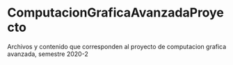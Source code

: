 # ComputacionGraficaAvanzadaProyecto
Archivos y contenido que corresponden al proyecto de computacion grafica avanzada, semestre 2020-2
